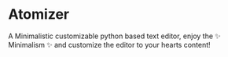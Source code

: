 # Atomizer

A Minimalistic customizable python based text editor, enjoy the ✨ Minimalism ✨ and customize the editor to your hearts content!